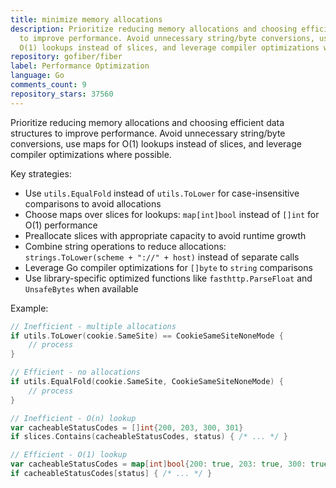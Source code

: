 ```yaml
---
title: minimize memory allocations
description: Prioritize reducing memory allocations and choosing efficient data structures
  to improve performance. Avoid unnecessary string/byte conversions, use maps for
  O(1) lookups instead of slices, and leverage compiler optimizations where possible.
repository: gofiber/fiber
label: Performance Optimization
language: Go
comments_count: 9
repository_stars: 37560
---
```


Prioritize reducing memory allocations and choosing efficient data structures to improve performance. Avoid unnecessary string/byte conversions, use maps for O(1) lookups instead of slices, and leverage compiler optimizations where possible.

Key strategies:
- Use `utils.EqualFold` instead of `utils.ToLower` for case-insensitive comparisons to avoid allocations
- Choose maps over slices for lookups: `map[int]bool` instead of `[]int` for O(1) performance
- Preallocate slices with appropriate capacity to avoid runtime growth
- Combine string operations to reduce allocations: `strings.ToLower(scheme + "://" + host)` instead of separate calls
- Leverage Go compiler optimizations for `[]byte` to `string` comparisons
- Use library-specific optimized functions like `fasthttp.ParseFloat` and `UnsafeBytes` when available

Example:
```go
// Inefficient - multiple allocations
if utils.ToLower(cookie.SameSite) == CookieSameSiteNoneMode {
    // process
}

// Efficient - no allocations  
if utils.EqualFold(cookie.SameSite, CookieSameSiteNoneMode) {
    // process
}

// Inefficient - O(n) lookup
var cacheableStatusCodes = []int{200, 203, 300, 301}
if slices.Contains(cacheableStatusCodes, status) { /* ... */ }

// Efficient - O(1) lookup
var cacheableStatusCodes = map[int]bool{200: true, 203: true, 300: true, 301: true}
if cacheableStatusCodes[status] { /* ... */ }
```